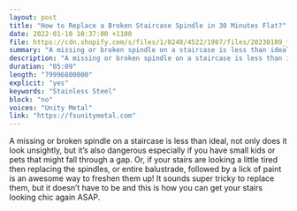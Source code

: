 ```yaml
---
layout: post
title: "How to Replace a Broken Staircase Spindle in 30 Minutes Flat?"
date: 2022-01-10 10:37:00 +1100
file: https://cdn.shopify.com/s/files/1/0248/4522/1987/files/20230109_fsun_3.mp3?v=1673422065
summary: "A missing or broken spindle on a staircase is less than ideal, not only does it look unsightly, but it’s also dangerous especially if you have small kids or pets that might fall through a gap. Or, if your stairs are looking a little tired then replacing the spindles, or entire balustrade, followed by a lick of paint is an awesome way to freshen them up! It sounds super tricky to replace them, but it doesn’t have to be and this is how you can get your stairs looking chic again ASAP."
description: "A missing or broken spindle on a staircase is less than ideal, not only does it look unsightly, but it’s also dangerous especially if you have small kids or pets that might fall through a gap. Or, if your stairs are looking a little tired then replacing the spindles, or entire balustrade, followed by a lick of paint is an awesome way to freshen them up! It sounds super tricky to replace them, but it doesn’t have to be and this is how you can get your stairs looking chic again ASAP."
duration: "05:09"
length: "79996800000"
explicit: "yes"
keywords: "Stainless Steel"
block: "no"
voices: "Unity Metal"
link: "https://fsunitymetal.com"
---
```


A missing or broken spindle on a staircase is less than ideal, not only does it look unsightly, but it’s also dangerous especially if you have small kids or pets that might fall through a gap. Or, if your stairs are looking a little tired then replacing the spindles, or entire balustrade, followed by a lick of paint is an awesome way to freshen them up! It sounds super tricky to replace them, but it doesn’t have to be and this is how you can get your stairs looking chic again ASAP.
